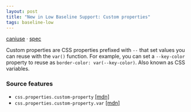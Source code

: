 ```yaml
---
layout: post
title: "New in Low Baseline Support: Custom properties"
tags: baseline-low
---
```


[caniuse](https://caniuse.com/?search=custom-properties) · [spec](https://drafts.csswg.org/css-variables-1/)

Custom properties are CSS properties prefixed with `--` that set values you can reuse with the `var()` function. For example, you can set a `--key-color` property to reuse as `border-color: var(--key-color)`. Also known as CSS variables.

### Source features

- ``css.properties.custom-property`` [[mdn]](https://developer.mozilla.org/en-US/search?q=css.properties.custom-property)
- ``css.properties.custom-property.var`` [[mdn]](https://developer.mozilla.org/en-US/search?q=css.properties.custom-property.var)

